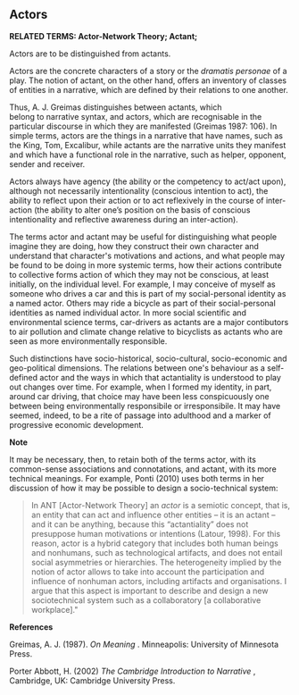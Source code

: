 ## Actors

**RELATED TERMS: Actor-Network Theory; Actant;**

Actors are to be distinguished from actants.

Actors are the concrete characters of a story or the _dramatis personae_ of a play. The notion of actant, on the other hand, offers an inventory of classes of entities in a narrative, which are defined by their relations to one another.

Thus, A. J. Greimas distinguishes between actants, which belong to narrative syntax, and actors, which are recognisable in the particular discourse in which they are manifested (Greimas 1987: 106). In simple terms, actors are the things in a narrative that have names, such as the King, Tom, Excalibur, while actants are the narrative units they manifest and which have a functional role in the narrative, such as helper, opponent, sender and receiver.

Actors always have agency (the ability or the competency to act/act upon), although not necessarily intentionality (conscious intention to act), the ability to reflect upon their action or to act reflexively in the course of inter-action (the ability to alter one’s position on the basis of conscious intentionality and reflective awareness during an inter-action).

The terms actor and actant may be useful for distinguishing what people imagine they are doing, how they construct their own character and understand that character's motivations and actions, and what people may be found to be doing in more systemic terms, how their actions contribute to collective forms action of which they may not be conscious, at least initially, on the individual level. For example, I may conceive of myself as someone who drives a car and this is part of my social-personal identity as a named actor. Others may ride a bicycle as part of their social-personal identities as named individual actor. In more social scientific and environmental science terms, car-drivers as actants are a major contibutors to air pollution and climate change relative to bicyclists as actants who are seen as more environmentally responsible. 

Such distinctions have socio-historical, socio-cultural, socio-economic and geo-political dimensions. The relations between one's behaviour as a self-defined actor and the ways in which that actantiality is understood to play out changes over time. For example, when I formed my identity, in part, around car driving, that choice may have been less conspicuously one between being environmentally responsibile or irresponsibile. It may have seemed, indeed, to be a rite of passage into adulthood and a marker of progressive economic development.

**Note**

It may be necessary, then, to retain both of the terms actor, with its common-sense associations and connotations, and actant, with its more technical meanings. For example, Ponti (2010) uses both terms in her discussion of how it may be possible to design a socio-technical system:

>In ANT [Actor-Network Theory] an _actor_ is a semiotic concept, that is, an entity that can act and influence other entities – it is an actant – and it can be anything, because this “actantiality” does not presuppose human motivations or intentions (Latour, 1998). For this reason, actor is a hybrid category that includes both human beings and nonhumans, such as technological artifacts, and does not entail social asymmetries or hierarchies. The heterogeneity implied by the notion of actor allows to take into account the participation and influence of nonhuman actors, including artifacts and organisations. I argue that this aspect is important to describe and design a new sociotechnical system such as a collaboratory [a collaborative workplace]."

**References**

Greimas, A. J. (1987). _On Meaning_ . Minneapolis: University of Minnesota Press.

Porter Abbott, H. (2002) _The Cambridge Introduction to Narrative_ , Cambridge, UK: Cambridge University Press.

